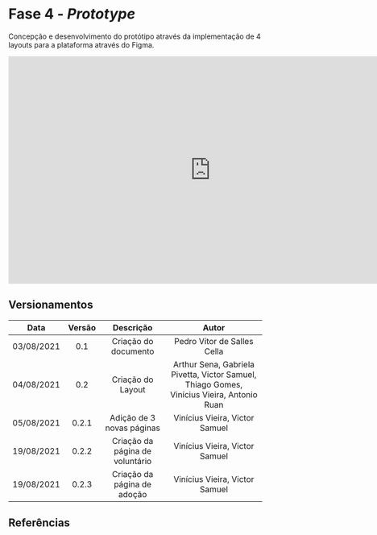 # Fase 4 - <i>Prototype</i>

Concepção e desenvolvimento do protótipo através da implementação de 4 layouts para a plataforma através do Figma.

<iframe style="border: 1px solid rgba(0, 0, 0, 0.1);" width="800" height="450" src="https://www.figma.com/embed?embed_host=share&url=https%3A%2F%2Fwww.figma.com%2Ffile%2FXdaUF3ZuT7KqRbCf7eH0or%2FUntitled%3Fnode-id%3D0%253A1" allowfullscreen></iframe>

## Versionamentos

|Data|Versão|Descrição|Autor|
|:--------:|:---:|:-------------------: |:-----------------------:|
|03/08/2021| 0.1 | Criação do documento | Pedro Vítor de Salles Cella |
|04/08/2021| 0.2 | Criação do Layout | Arthur Sena, Gabriela Pivetta, Victor Samuel, Thiago Gomes, Vinícius Vieira, Antonio Ruan | 
|05/08/2021| 0.2.1 | Adição de 3 novas páginas | Vinícius Vieira, Victor Samuel | 
|19/08/2021| 0.2.2 | Criação da página de voluntário | Vinícius Vieira, Victor Samuel | 
|19/08/2021| 0.2.3 | Criação da página de adoção | Vinícius Vieira, Victor Samuel | 


## Referências